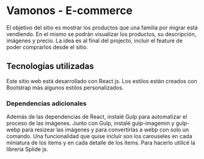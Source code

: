 # Vamonos - E-commerce

El objetivo del sitio es mostrar los productos que una familia por migrar está vendiendo. 
En el mismo se podrán visualizar los productos, su descripción, imágenes y precio. 
La idea es al final del projecto, incluir el feature de poder comprarlos desde el sitio.

## Tecnologías utilizadas

Este sitio web está desarrollado con React js.
Los estilos están creados con Bootstrap más algunos estilos personalizados.

### Dependencias adicionales
Además de las dependencias de React, instalé Gulp para automatizar el proceso de las imágenes.
Junto con Gulp, instalé gulp-imagemin y gulp-webp para resizear las imágenes y para convertirlas a webp con solo un comando.
Una funcionalidad que quise incluir son los carouseles en cada miniatura de los items y en cada detalle de los items. Para hacerlo
utilicé la librería Splide js.

